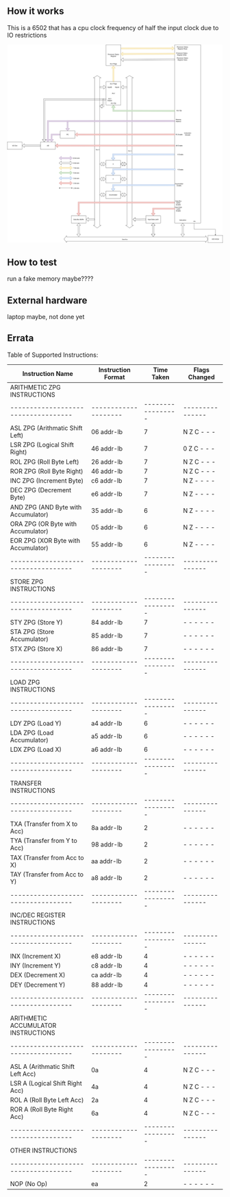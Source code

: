 <!---

This file is used to generate your project datasheet. Please fill in the information below and delete any unused
sections.

You can also include images in this folder and reference them in the markdown. Each image must be less than
512 kb in size, and the combined size of all images must be less than 1 MB.
-->

## How it works

This is a 6502 that has a cpu clock frequency of half the input clock due to IO restrictions

![block diagram](6502BlockDiagram.png)

## How to test

run a fake memory maybe????

## External hardware

laptop maybe, not done yet

## Errata

Table of Supported Instructions:

|Instruction Name                   | Instruction Format | Time Taken      | Flags Changed |
|-----------------------------------|--------------------|-----------------|---------------|
|ARITHMETIC ZPG INSTRUCTIONS        |                    |                 |               |
|-----------------------------------|--------------------|-----------------|---------------|
|ASL ZPG (Arithmatic Shift Left)    | 06 addr-lb         | 7               |  N Z C - - -  |
|LSR ZPG (Logical Shift Right)      | 46 addr-lb         | 7               |  0 Z C - - -  |
|ROL ZPG (Roll Byte Left)           | 26 addr-lb         | 7               |  N Z C - - -  |
|ROR ZPG (Roll Byte Right)          | 46 addr-lb         | 7               |  N Z C - - -  |
|INC ZPG (Increment Byte)           | c6 addr-lb         | 7               |  N Z - - - -  |
|DEC ZPG (Decrement Byte)           | e6 addr-lb         | 7               |  N Z - - - -  |
|AND ZPG (AND Byte with Accumulator)| 35 addr-lb         | 6               |  N Z - - - -  |
|ORA ZPG (OR Byte with Accumulator) | 05 addr-lb         | 6               |  N Z - - - -  |
|EOR ZPG (XOR Byte with Accumulator)| 55 addr-lb         | 6               |  N Z - - - -  |
|-----------------------------------|--------------------|-----------------|---------------|
|STORE ZPG INSTRUCTIONS             |                    |                 |               |
|-----------------------------------|--------------------|-----------------|---------------|
|STY ZPG (Store Y)                  | 84 addr-lb         | 7               |  - - - - - -  |
|STA ZPG (Store Accumulator)        | 85 addr-lb         | 7               |  - - - - - -  |
|STX ZPG (Store X)                  | 86 addr-lb         | 7               |  - - - - - -  |
|-----------------------------------|--------------------|-----------------|---------------|
|LOAD ZPG INSTRUCTIONS              |                    |                 |               |
|-----------------------------------|--------------------|-----------------|---------------|
|LDY ZPG (Load Y)                   | a4 addr-lb         | 6               |  - - - - - -  |
|LDA ZPG (Load Accumulator)         | a5 addr-lb         | 6               |  - - - - - -  |
|LDX ZPG (Load X)                   | a6 addr-lb         | 6               |  - - - - - -  |
|-----------------------------------|--------------------|-----------------|---------------|
|TRANSFER INSTRUCTIONS              |                    |                 |               |
|-----------------------------------|--------------------|-----------------|---------------|
|TXA (Transfer from X to Acc)       | 8a addr-lb         | 2               |  - - - - - -  |
|TYA (Transfer from Y to Acc)       | 98 addr-lb         | 2               |  - - - - - -  |
|TAX (Transfer from Acc to X)       | aa addr-lb         | 2               |  - - - - - -  |
|TAY (Transfer from Acc to Y)       | a8 addr-lb         | 2               |  - - - - - -  |
|-----------------------------------|--------------------|-----------------|---------------|
|INC/DEC REGISTER INSTRUCTIONS      |                    |                 |               |
|-----------------------------------|--------------------|-----------------|---------------|
|INX (Increment X)                  | e8 addr-lb         | 4               |  - - - - - -  |
|INY (Increment Y)                  | c8 addr-lb         | 4               |  - - - - - -  |
|DEX (Decrement X)                  | ca addr-lb         | 4               |  - - - - - -  |
|DEY (Decrement Y)                  | 88 addr-lb         | 4               |  - - - - - -  |
|-----------------------------------|--------------------|-----------------|---------------|
|ARITHMETIC ACCUMULATOR INSTRUCTIONS|                    |                 |               |
|-----------------------------------|--------------------|-----------------|---------------|
|ASL A (Arithmatic Shift Left Acc)  | 0a                 | 4               |  N Z C - - -  |
|LSR A (Logical Shift Right Acc)    | 4a                 | 4               |  N Z C - - -  |
|ROL A (Roll Byte Left Acc)         | 2a                 | 4               |  N Z C - - -  |
|ROR A (Roll Byte Right Acc)        | 6a                 | 4               |  N Z C - - -  |
|-----------------------------------|--------------------|-----------------|---------------|
|OTHER INSTRUCTIONS                 |                    |                 |               |
|-----------------------------------|--------------------|-----------------|---------------|
|NOP (No Op)                        | ea                 | 2               |  - - - - - -  |





